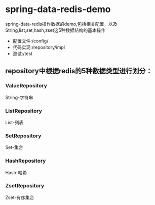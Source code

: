 # spring-data-redis-demo
spring-data-redis操作数据的demo,包括相关配置，以及String,list,set,hash,zset这5种数据结构的基本操作
* 配置文件:/config/
* 代码实现:/repository/impl
* 测试:/test
## repository中根据redis的5种数据类型进行划分：
### ValueRepository 
String-字符串
### ListRepository
List-列表
### SetRepository
Set-集合
### HashRepository
Hash-哈希
### ZsetRepository
Zset-有序集合
